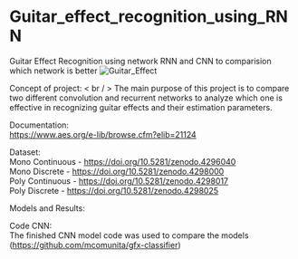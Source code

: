 # Guitar_effect_recognition_using_RNN
Guitar Effect Recognition using network RNN and CNN to comparision which network is better
![Guitar_Effect](https://github.com/user-attachments/assets/2e91002d-fa07-4446-95f2-bdb51cc659b3)

Concept of project:
< br / > The main purpose of this project is to compare two different convolution and recurrent networks to analyze which one is effective in recognizing guitar effects and their estimation parameters. 

Documentation:
<br/> https://www.aes.org/e-lib/browse.cfm?elib=21124

Dataset:
<br/> Mono Continuous - https://doi.org/10.5281/zenodo.4296040
<br/> Mono Discrete - https://doi.org/10.5281/zenodo.4298000
<br/> Poly Continuous - https://doi.org/10.5281/zenodo.4298017
<br/> Poly Discrete - https://doi.org/10.5281/zenodo.4298025

Models and Results: 

Code CNN:
<br/> The finished CNN model code was used to compare the models (https://github.com/mcomunita/gfx-classifier)
